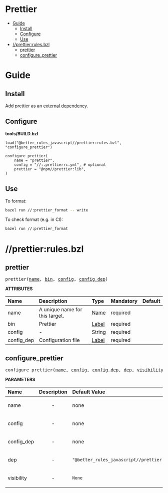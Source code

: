 # Prettier

<!-- START doctoc generated TOC please keep comment here to allow auto update -->
<!-- DON'T EDIT THIS SECTION, INSTEAD RE-RUN doctoc TO UPDATE -->

- [Guide](#guide)
  - [Install](#install)
  - [Configure](#configure)
  - [Use](#use)
- [//prettier:rules.bzl](#prettierrulesbzl)
  - [prettier](#prettier)
  - [configure_prettier](#configure_prettier)

<!-- END doctoc generated TOC please keep comment here to allow auto update -->

# Guide

## Install

Add prettier as an [external dependency](#external_dependencies).

## Configure

**tools/BUILD.bzl**

```bzl
load("@better_rules_javascript//prettier:rules.bzl", "configure_prettier")

configure_prettier(
    name = "prettier",
    config = "//:.prettierrc.yml", # optional
    prettier = "@npm//prettier:lib",
)
```

## Use

To format:

```sh
bazel run //:prettier_format -- write
```

To check format (e.g. in CI):

```sh
bazel run //:prettier_format
```

# //prettier:rules.bzl

<!-- Generated with Stardoc: http://skydoc.bazel.build -->

<a id="prettier"></a>

## prettier

<pre>
prettier(<a href="#prettier-name">name</a>, <a href="#prettier-bin">bin</a>, <a href="#prettier-config">config</a>, <a href="#prettier-config_dep">config_dep</a>)
</pre>

**ATTRIBUTES**

| Name                                       | Description                    | Type                                                                | Mandatory | Default |
| :----------------------------------------- | :----------------------------- | :------------------------------------------------------------------ | :-------- | :------ |
| <a id="prettier-name"></a>name             | A unique name for this target. | <a href="https://bazel.build/concepts/labels#target-names">Name</a> | required  |         |
| <a id="prettier-bin"></a>bin               | Prettier                       | <a href="https://bazel.build/concepts/labels">Label</a>             | required  |         |
| <a id="prettier-config"></a>config         | -                              | String                                                              | required  |         |
| <a id="prettier-config_dep"></a>config_dep | Configuration file             | <a href="https://bazel.build/concepts/labels">Label</a>             | required  |         |

<a id="configure_prettier"></a>

## configure_prettier

<pre>
configure_prettier(<a href="#configure_prettier-name">name</a>, <a href="#configure_prettier-config">config</a>, <a href="#configure_prettier-config_dep">config_dep</a>, <a href="#configure_prettier-dep">dep</a>, <a href="#configure_prettier-visibility">visibility</a>)
</pre>

**PARAMETERS**

| Name                                                 | Description               | Default Value                                                  |
| :--------------------------------------------------- | :------------------------ | :------------------------------------------------------------- |
| <a id="configure_prettier-name"></a>name             | <p align="center"> - </p> | none                                                           |
| <a id="configure_prettier-config"></a>config         | <p align="center"> - </p> | none                                                           |
| <a id="configure_prettier-config_dep"></a>config_dep | <p align="center"> - </p> | none                                                           |
| <a id="configure_prettier-dep"></a>dep               | <p align="center"> - </p> | <code>"@better_rules_javascript//prettier:prettier_lib"</code> |
| <a id="configure_prettier-visibility"></a>visibility | <p align="center"> - </p> | <code>None</code>                                              |
